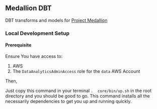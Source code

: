 ## Medallion DBT

DBT transforms and models for [Project Medallion](https://docs.google.com/document/d/1DaPqowJZwfL17teuwu2bsGxCVNFZ1JktX3pt7g-nEBQ/edit)

### Local Development Setup

#### Prerequisite
Ensure You have access to:

1. AWS
2. The `DataAnalyticsAdminAccess` role for the `data` AWS Account

Then,

Just copy this command in your terminal `.  core/bin/up.sh`  in the root directory and you should be good to go. This command installs all
the necessarily dependencies to get you up and running quickly.

